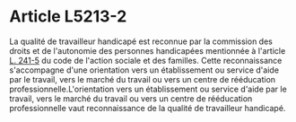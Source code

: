 # Article L5213-2

La qualité de travailleur handicapé est reconnue par la commission des droits et de l'autonomie des personnes handicapées mentionnée à l'article [L. 241-5][1] du code de l'action sociale et des familles. Cette reconnaissance s'accompagne d'une orientation vers un établissement ou service d'aide par le travail, vers le marché du travail ou vers un centre de rééducation professionnelle.L'orientation vers un établissement ou service d'aide par le travail, vers le marché du travail ou vers un centre de rééducation professionnelle vaut reconnaissance de la qualité de travailleur handicapé.

 [1]: /affichCodeArticle.do?cidTexte=LEGITEXT000006074069&idArticle=LEGIARTI000006797049&dateTexte=&categorieLien=cid